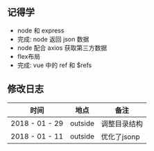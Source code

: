 ## 记得学

- node 和 express
- 完成: node 返回 json 数据
- node 配合 axios 获取第三方数据
- flex布局
- 完成: vue 中的 ref 和 $refs

## 修改日志

| 时间             | 地点      | 备注       |
| -------------- | ------- | -------- |
| 2018 - 01 - 29 | outside | 调整目录结构   |
| 2018 - 01 - 11 | outside | 优化了jsonp |
